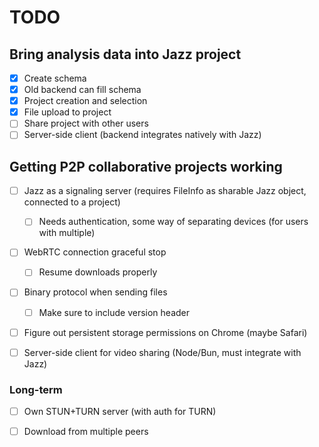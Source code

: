 # TODO

## Bring analysis data into Jazz project

- [x] Create schema
- [x] Old backend can fill schema
- [x] Project creation and selection
- [x] File upload to project
- [ ] Share project with other users
- [ ] Server-side client (backend integrates natively with Jazz)

## Getting P2P collaborative projects working

- [ ] Jazz as a signaling server (requires FileInfo as sharable Jazz object, connected to a project)
  - [ ] Needs authentication, some way of separating devices (for users with multiple)

- [ ] WebRTC connection graceful stop
  - [ ] Resume downloads properly
- [ ] Binary protocol when sending files
  - [ ] Make sure to include version header
- [ ] Figure out persistent storage permissions on Chrome (maybe Safari)

- [ ] Server-side client for video sharing (Node/Bun, must integrate with Jazz)

### Long-term

- [ ] Own STUN+TURN server (with auth for TURN)
- [ ] Download from multiple peers

